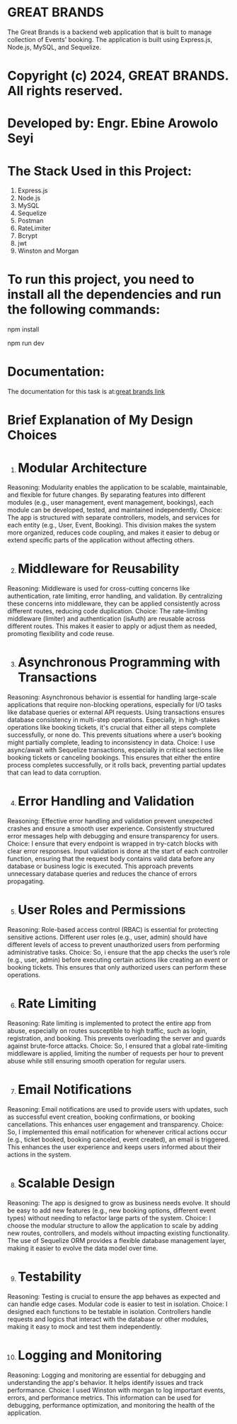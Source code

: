 # GREAT BRANDS

The Great Brands is a backend web application that is built to manage collection of Events' booking. The application is built using Express.js, Node.js, MySQL, and Sequelize.

# Copyright (c) 2024, GREAT BRANDS. All rights reserved.

# Developed by: Engr. Ebine Arowolo Seyi

# The Stack Used in this Project:

1. Express.js
2. Node.js
3. MySQL
4. Sequelize
5. Postman
6. RateLimiter
7. Bcrypt
8. jwt
9. Winston and Morgan

# To run this project, you need to install all the dependencies and run the following commands:

npm install

npm run dev

# Documentation:

The documentation for this task is at:[great brands link](https://documenter.getpostman.com/view/18447128/2sAXxMfZ1c)


# Brief Explanation of My Design Choices

1. # Modular Architecture
Reasoning: Modularity enables the application to be scalable, maintainable, and flexible for future changes. By separating features into different modules (e.g., user management, event management, bookings), each module can be developed, tested, and maintained independently.
Choice: The app is structured with separate controllers, models, and services for each entity (e.g., User, Event, Booking). This division makes the system more organized, reduces code coupling, and makes it easier to debug or extend specific parts of the application without affecting others.

2. # Middleware for Reusability
Reasoning: Middleware is used for cross-cutting concerns like authentication, rate limiting, error handling, and validation. By centralizing these concerns into middleware, they can be applied consistently across different routes, reducing code duplication.
Choice: The rate-limiting middleware (limiter) and authentication (isAuth) are reusable across different routes. This makes it easier to apply or adjust them as needed, promoting flexibility and code reuse.

3. # Asynchronous Programming with Transactions
Reasoning: Asynchronous behavior is essential for handling large-scale applications that require non-blocking operations, especially for I/O tasks like database queries or external API requests. Using transactions ensures database consistency in multi-step operations. Especially, in high-stakes operations like booking tickets, it's crucial that either all steps complete successfully, or none do. This prevents situations where a user’s booking might partially complete, leading to inconsistency in data.
Choice: I use async/await with Sequelize transactions, especially in critical sections like booking tickets or canceling bookings. This ensures that either the entire process completes successfully, or it rolls back, preventing partial updates that can lead to data corruption.

4. # Error Handling and Validation
Reasoning: Effective error handling and validation prevent unexpected crashes and ensure a smooth user experience. Consistently structured error messages help with debugging and ensure transparency for users.
Choice: I ensure that every endpoint is wrapped in try-catch blocks with clear error responses. Input validation is done at the start of each controller function, ensuring that the request body contains valid data before any database or business logic is executed. This approach prevents unnecessary database queries and reduces the chance of errors propagating.

5. # User Roles and Permissions
Reasoning: Role-based access control (RBAC) is essential for protecting sensitive actions. Different user roles (e.g., user, admin) should have different levels of access to prevent unauthorized users from performing administrative tasks.
Choice: So, i ensure that the app checks the user’s role (e.g., user, admin) before executing certain actions like creating an event or booking tickets. This ensures that only authorized users can perform these operations.

6. # Rate Limiting
Reasoning: Rate limiting is implemented to protect the entire app from abuse, especially on routes susceptible to high traffic, such as login, registration, and booking. This prevents overloading the server and guards against brute-force attacks.
Choice: So, I ensured that a global rate-limiting middleware is applied, limiting the number of requests per hour to prevent abuse while still ensuring smooth operation for regular users.

7. # Email Notifications
Reasoning: Email notifications are used to provide users with updates, such as successful event creation, booking confirmations, or booking cancellations. This enhances user engagement and transparency.
Choice: So, I implemented this email notification for whenever critical actions occur (e.g., ticket booked, booking canceled, event created), an email is triggered. This enhances the user experience and keeps users informed about their actions in the system.

8. # Scalable Design
Reasoning: The app is designed to grow as business needs evolve. It should be easy to add new features (e.g., new booking options, different event types) without needing to refactor large parts of the system.
Choice: I choose the modular structure to allow the application to scale by adding new routes, controllers, and models without impacting existing functionality. The use of Sequelize ORM provides a flexible database management layer, making it easier to evolve the data model over time.

9. # Testability
Reasoning: Testing is crucial to ensure the app behaves as expected and can handle edge cases. Modular code is easier to test in isolation.
Choice: I designed each functions to be testable in isolation. Controllers handle requests and logics that interact with the database or other modules, making it easy to mock and test them independently.

10. # Logging and Monitoring
Reasoning: Logging and monitoring are essential for debugging and understanding the app's behavior. It helps identify issues and track performance.
Choice: I used Winston with morgan to log important events, errors, and performance metrics. This information can be used for debugging, performance optimization, and monitoring the health of the application.